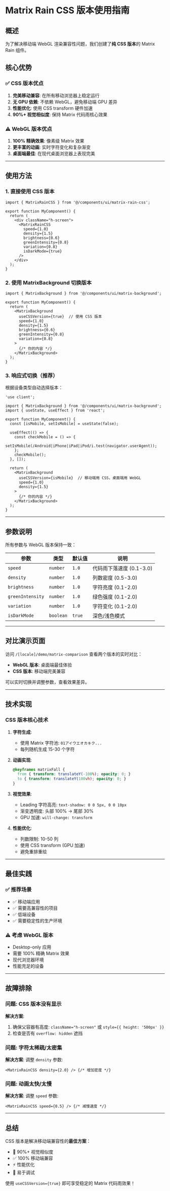 # Matrix Rain CSS 版本使用指南

## 概述

为了解决移动端 WebGL 渲染兼容性问题，我们创建了**纯 CSS 版本**的 Matrix Rain 组件。

## 核心优势

### ✅ CSS 版本优点

1. **完美移动兼容**: 在所有移动浏览器上稳定运行
2. **无 GPU 依赖**: 不依赖 WebGL，避免移动端 GPU 差异
3. **性能优化**: 使用 CSS transform 硬件加速
4. **90%+ 视觉相似度**: 保持 Matrix 代码雨核心效果

### ⚠️ WebGL 版本优点

1. **100% 精确效果**: 像素级 Matrix 效果
2. **更丰富的动画**: 实时字符变化和复杂渐变
3. **桌面端最佳**: 在现代桌面浏览器上表现完美

---

## 使用方法

### 1. 直接使用 CSS 版本

```tsx
import { MatrixRainCSS } from '@/components/ui/matrix-rain-css';

export function MyComponent() {
  return (
    <div className="h-screen">
      <MatrixRainCSS
        speed={1.0}
        density={1.5}
        brightness={0.6}
        greenIntensity={0.8}
        variation={0.8}
        isDarkMode={true}
      />
    </div>
  );
}
```

### 2. 使用 MatrixBackground 切换版本

```tsx
import { MatrixBackground } from '@/components/ui/matrix-background';

export function MyComponent() {
  return (
    <MatrixBackground
      useCSSVersion={true}  // 使用 CSS 版本
      speed={1.0}
      density={1.5}
      brightness={0.6}
      greenIntensity={0.8}
      variation={0.8}
    >
      {/* 你的内容 */}
    </MatrixBackground>
  );
}
```

### 3. 响应式切换（推荐）

根据设备类型自动选择版本：

```tsx
'use client';

import { MatrixBackground } from '@/components/ui/matrix-background';
import { useState, useEffect } from 'react';

export function MyComponent() {
  const [isMobile, setIsMobile] = useState(false);

  useEffect(() => {
    const checkMobile = () => {
      setIsMobile(/Android|iPhone|iPad|iPod/i.test(navigator.userAgent));
    };
    checkMobile();
  }, []);

  return (
    <MatrixBackground
      useCSSVersion={isMobile}  // 移动端用 CSS，桌面端用 WebGL
      speed={1.0}
      density={1.5}
    >
      {/* 你的内容 */}
    </MatrixBackground>
  );
}
```

---

## 参数说明

所有参数与 WebGL 版本保持一致：

| 参数 | 类型 | 默认值 | 说明 |
|------|------|--------|------|
| `speed` | `number` | `1.0` | 代码雨下落速度 (0.1-3.0) |
| `density` | `number` | `1.0` | 列数密度 (0.5-3.0) |
| `brightness` | `number` | `1.0` | 字符亮度 (0.1-2.0) |
| `greenIntensity` | `number` | `1.0` | 绿色强度 (0.1-2.0) |
| `variation` | `number` | `1.0` | 字符变化 (0.1-2.0) |
| `isDarkMode` | `boolean` | `true` | 深色/浅色模式 |

---

## 对比演示页面

访问 `/[locale]/demo/matrix-comparison` 查看两个版本的实时对比：

- **WebGL 版本**: 桌面端最佳体验
- **CSS 版本**: 移动端完美兼容

可以实时切换并调整参数，查看效果差异。

---

## 技术实现

### CSS 版本核心技术

1. **字符生成**: 
   - 使用 Matrix 字符池: `01アイウエオカキク...`
   - 每列随机生成 15-30 个字符

2. **动画实现**:
   ```css
   @keyframes matrixFall {
     from { transform: translateY(-100%); opacity: 0; }
     to { transform: translateY(100vh); opacity: 0; }
   }
   ```

3. **视觉效果**:
   - Leading 字符高亮: `text-shadow: 0 0 5px, 0 0 10px`
   - 渐变透明度: 头部 100% → 尾部 30%
   - GPU 加速: `will-change: transform`

4. **性能优化**:
   - 列数限制: 10-50 列
   - 使用 CSS transform (GPU 加速)
   - 避免重排重绘

---

## 最佳实践

### ✅ 推荐场景

- ✅ 移动端应用
- ✅ 需要高兼容性的项目
- ✅ 低端设备
- ✅ 需要稳定性的生产环境

### ⚠️ 考虑 WebGL 版本

- Desktop-only 应用
- 需要 100% 精确 Matrix 效果
- 现代浏览器环境
- 性能充足的设备

---

## 故障排除

### 问题: CSS 版本没有显示

**解决方案**:
1. 确保父容器有高度: `className="h-screen"` 或 `style={{ height: '500px' }}`
2. 检查是否有 `overflow: hidden` 遮挡

### 问题: 字符太稀疏/太密集

**解决方案**:
调整 `density` 参数:
```tsx
<MatrixRainCSS density={2.0} /> {/* 增加密度 */}
```

### 问题: 动画太快/太慢

**解决方案**:
调整 `speed` 参数:
```tsx
<MatrixRainCSS speed={0.5} /> {/* 减慢速度 */}
```

---

## 总结

CSS 版本是解决移动端兼容性的**最佳方案**：

- 🎯 90%+ 视觉相似度
- ✅ 100% 移动端兼容
- ⚡ 性能优化
- 🔧 易于调试

使用 `useCSSVersion={true}` 即可享受稳定的 Matrix 代码雨效果！


